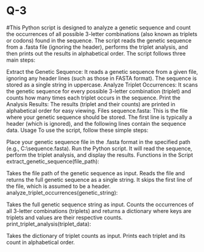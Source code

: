 # Q-3
#This Python script is designed to analyze a genetic sequence and count the occurrences of all possible 3-letter combinations (also known as triplets or codons) found in the sequence. The script reads the genetic sequence from a .fasta file (ignoring the header), performs the triplet analysis, and then prints out the results in alphabetical order.
The script follows three main steps:

Extract the Genetic Sequence: It reads a genetic sequence from a given file, ignoring any header lines (such as those in FASTA format). The sequence is stored as a single string in uppercase.
Analyze Triplet Occurrences: It scans the genetic sequence for every possible 3-letter combination (triplet) and counts how many times each triplet occurs in the sequence.
Print the Analysis Results: The results (triplet and their counts) are printed in alphabetical order for easy viewing.
Files
sequence.fasta: This is the file where your genetic sequence should be stored. The first line is typically a header (which is ignored), and the following lines contain the sequence data.
Usage
To use the script, follow these simple steps:

Place your genetic sequence file in the .fasta format in the specified path (e.g., C:\sequence.fasta).
Run the Python script. It will read the sequence, perform the triplet analysis, and display the results.
Functions in the Script
extract_genetic_sequence(file_path):

Takes the file path of the genetic sequence as input.
Reads the file and returns the full genetic sequence as a single string.
It skips the first line of the file, which is assumed to be a header.
analyze_triplet_occurrences(genetic_string):

Takes the full genetic sequence string as input.
Counts the occurrences of all 3-letter combinations (triplets) and returns a dictionary where keys are triplets and values are their respective counts.
print_triplet_analysis(triplet_data):

Takes the dictionary of triplet counts as input.
Prints each triplet and its count in alphabetical order.
